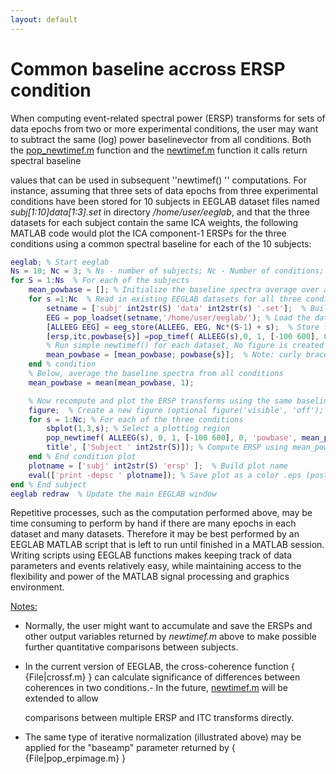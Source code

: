 ```yaml
---
layout: default
---
```

Common baseline accross ERSP condition
=========

When computing event-related spectral power (ERSP)
transforms for sets of data epochs from two or more experimental
conditions, the user may want to subtract the same (log) power baselinevector from all conditions. Both the [pop_newtimef.m](http://sccn.ucsd.edu/eeglab/locatefile.php?file=pop_newtimef.m) function
and the [newtimef.m](http://sccn.ucsd.edu/eeglab/locatefile.php?file=newtimef.m) function it calls return spectral baseline

values that can be used in subsequent ''newtimef() '' computations. For
instance, assuming that three sets of data epochs from three
experimental conditions have been stored for 10 subjects in EEGLAB
dataset files named *subj\[1:10\]data\[1:3\].set* in directory
*/home/user/eeglab*, and that the three datasets for each subject
contain the same ICA weights, the following MATLAB code would plot the
ICA component-1 ERSPs for the three conditions using a common spectral
baseline for each of the 10 subjects:

``` matlab
eeglab; % Start eeglab
Ns = 10; Nc = 3; % Ns - number of subjects; Nc - Number of conditions;'
for S = 1:Ns  % For each of the subjects
    mean_powbase = []; % Initialize the baseline spectra average over all conditions for each subject
    for s =1:Nc  % Read in existing EEGLAB datasets for all three conditions
        setname = ['subj' int2str(S) 'data' int2str(s) '.set'];  % Build dataset name
        EEG = pop_loadset(setname,'/home/user/eeglab/'); % Load the dataset
        [ALLEEG EEG] = eeg_store(ALLEEG, EEG, Nc*(S-1) + s);  % Store the dataset in ALLEEG
        [ersp,itc,powbase{s}] =pop_timef( ALLEEG(s),0, 1, [-100 600], 0, 'plotitc', 'off', 'plotersp', 'off' );
        % Run simple newtimef() for each dataset, No figure is created because of options 'plotitc', 'off', 'plotersp', 'off'
        mean_powbase = [mean_powbase; powbase{s}];  % Note: curly braces
    end % condition
    % Below, average the baseline spectra from all conditions
    mean_powbase = mean(mean_powbase, 1);

    % Now recompute and plot the ERSP transforms using the same baseline
    figure;  % Create a new figure (optional figure('visible', 'off'); would create an invisible figure)
    for s = 1:Nc; % For each of the three conditions
        sbplot(1,3,s); % Select a plotting region
        pop_newtimef( ALLEEG(s), 0, 1, [-100 600], 0, 'powbase', mean_powbase, ...
        title', ['Subject ' int2str(S)]); % Compute ERSP using mean_powbase''
    end % End condition plot
    plotname = ['subj' int2str(S) 'ersp' ];  % Build plot name
    eval(['print -depsc ' plotname]); % Save plot as a color .eps (postcript) vector file
end % End subject
eeglab redraw  % Update the main EEGLAB window
```

Repetitive processes, such as the computation performed above, may be
time consuming to perform by hand if there are many epochs in each
dataset and many datasets. Therefore it may be best performed by an
EEGLAB MATLAB script that is left to run until finished in a MATLAB
session. Writing scripts using EEGLAB functions makes keeping track of
data parameters and events relatively easy, while maintaining access to
the flexibility and power of the MATLAB signal processing and graphics
environment.

<u>Notes: </u>

-   Normally, the user might want to accumulate and save the ERSPs and
    other output variables returned by *newtimef.m* above to make possible
    further quantitative comparisons between subjects.

-   In the current version of EEGLAB, the cross-coherence function {
    {File\|crossf.m} } can calculate significance of differences between
    coherences in two conditions.-   In the future, [newtimef.m](http://sccn.ucsd.edu/eeglab/locatefile.php?file=newtimef.m) will be extended to allow

    comparisons between multiple ERSP and ITC transforms directly.
-   The same type of iterative normalization (illustrated above) may be
    applied for the "baseamp" parameter returned by {
    {File\|pop_erpimage.m} }